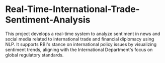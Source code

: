# Real-Time-International-Trade-Sentiment-Analysis
This project develops a real-time system to analyze sentiment in news and social media related to international trade and financial diplomacy using NLP. It supports RBI's stance on international policy issues by visualizing sentiment trends, aligning with the International Department's focus on global regulatory standards.
